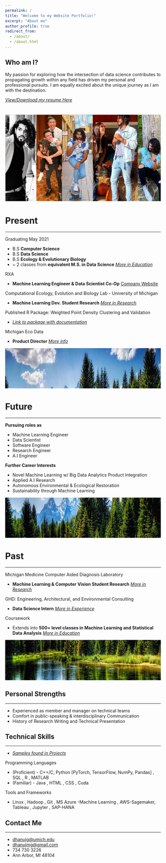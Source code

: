 ```yaml
---
permalink: /
title: "Welcome to my Website Portfolio!"
excerpt: "About me"
author_profile: true
redirect_from: 
  - /about/
  - /about.html
---
```




Who am I?
------

 My passion for exploring how the intersection of data science contributes to propagating growth within any field has driven my personal and professional pursuits. I am equally excited about the unique journey as I am with the destination.

[_View/Download my resume Here_](https://github.com/DhanujG/dhanujg.github.io/blob/master/files/Dhanuj_G_Resume_3_21.pdf)


# <p align="center">
#  <img width="600" height="280" src="/images/banner.png">
# </p>

Present
======
______
Graduating May 2021
* B.S **Computer Science**
* B.S **Data Science**
* B.S **Ecology & Evolutionary Biology**
* ~ 2 classes from **equivalent M.S. in Data Science** [_More in Education_](https://dhanujg.github.io/coursework/)

RXA
* **Machine Learning Engineer & Data Scientist Co-Op** [Company Website](https://www.rxa.io/services/ai-bi-consulting)

Computational Ecology, Evolution and Biology Lab - University of Michigan
 * **Machine Learning Dev. Student Research** [_More in Research_](https://dhanujg.github.io/research/)

Published R Package: Weighted Point Density Clustering and Validation
* [_Link to package with documentation_](https://github.com/DhanujG/weightedClustSuite)

Michigan Eco Data
* **Product Director** [_More info_](https://dhanujg.github.io/experience/)

<p align="center">
  <img width="800" height="130" src="/images/head1.png">
</p>

Future
======
______
**Pursuing roles as**
* Machine Learning Engineer
* Data Scientist
* Software Engineer
* Research Engineer
* A.I Engineer

**Further Career Interests**
* Novel Machine Learning w/ Big Data Analytics Product Integration
* Applied A.I Research
* Autonomous Environmental & Ecological Restoration
* Sustainability through Machine Learning

<p align="center">
  <img width="800" height="130" src="/images/head2.png">
</p>



Past
======
______
Michigan Medicine Computer Aided Diagnosis Laboratory
* **Machine Learning & Computer Vision Student Research** [_More in Research_](https://dhanujg.github.io/research/)

GHD: Engineering, Architectural, and Environmental Consulting
* **Data Science Intern** [_More in Experience_](https://dhanujg.github.io/experience/)

Coursework
* Extends into **500+ level classes in Machine Learning and Statistical Data Analysis** [_More in Education_](https://dhanujg.github.io/coursework/)

 
<p align="center">
  <img width="800" height="130" src="/images/head3.png">
</p>

Personal Strengths
------
______
* Experienced as member and manager on technical teams
* Comfort in public-speaking & interdisciplinary Communication
* History of Research Writing and Technical Presentation


Technical Skills
------
______
* [_Samples found in Projects_](https://dhanujg.github.io/projects/)

Programming Languages
* (Proficient) - C++/C, Python [PyTorch, TensorFlow, NumPy, Pandas] , SQL , R , MATLAB
* (Familiar) - Java , HTML , CSS , Cuda

Tools and Frameworks
* Linux , Hadoop , Git , MS Azure -Machine Learning , AWS-Sagemaker, Tableau , Jupyter , SAP-HANA

Contact Me
------
______
* dhanujg@umich.edu
* dhanujmg@gmail.com
* 734 730 3226 
* Ann Arbor, MI 48104



